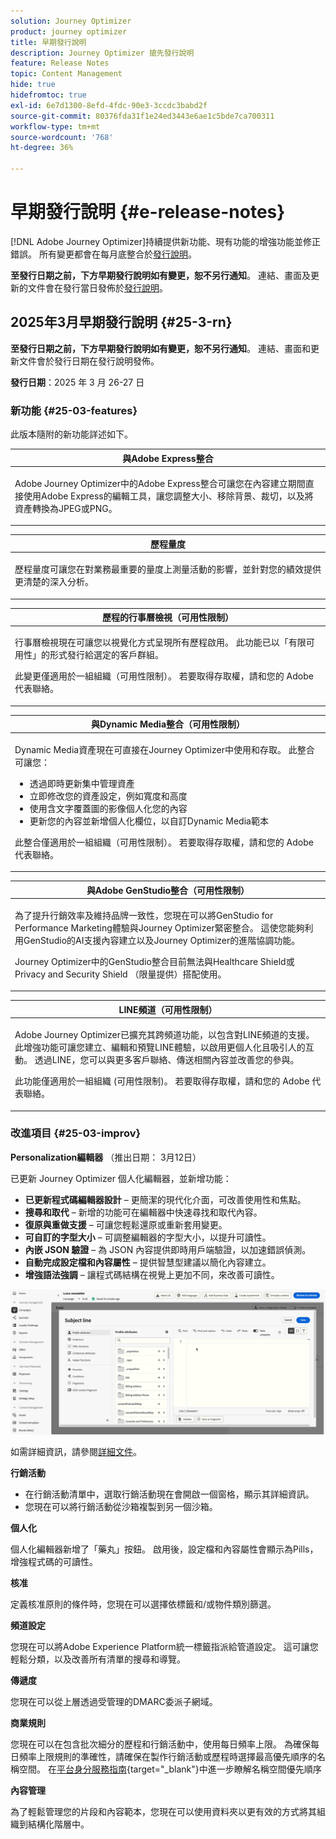 ```yaml
---
solution: Journey Optimizer
product: journey optimizer
title: 早期發行說明
description: Journey Optimizer 搶先發行說明
feature: Release Notes
topic: Content Management
hide: true
hidefromtoc: true
exl-id: 6e7d1300-8efd-4fdc-90e3-3ccdc3babd2f
source-git-commit: 80376fda31f1e24ed3443e6ae1c5bde7ca700311
workflow-type: tm+mt
source-wordcount: '768'
ht-degree: 36%

---
```


# 早期發行說明 {#e-release-notes}

[!DNL Adobe Journey Optimizer]持續提供新功能、現有功能的增強功能並修正錯誤。 所有變更都會在每月底整合於[發行說明](release-notes.md)。

**至發行日期之前，下方早期發行說明如有變更，恕不另行通知**。 連結、畫面及更新的文件會在發行當日發佈於[發行說明](release-notes.md)。


## 2025年3月早期發行說明 {#25-3-rn}


**至發行日期之前，下方早期發行說明如有變更，恕不另行通知**。 連結、畫面和更新文件會於發行日期在發行說明發佈。

**發行日期**：2025 年 3 月 26-27 日


### 新功能 {#25-03-features}

此版本隨附的新功能詳述如下。


<table>
<thead>
<tr>
<th><strong>與Adobe Express整合</strong><br/></th>
</tr>
</thead>
<tbody>
<tr>
<td>
<p>Adobe Journey Optimizer中的Adobe Express整合可讓您在內容建立期間直接使用Adobe Express的編輯工具，讓您調整大小、移除背景、裁切，以及將資產轉換為JPEG或PNG。<p>
<!--p>For more information, refer to the <a href="../configuration/rule-sets.md">detailed documentation</a>.</p-->
</td>
</tr>
</tbody>
</table>

<table>
<thead>
<tr>
<th><strong>歷程量度</strong><br/></th>
</tr>
</thead>
<tbody>
<tr>
<td>
<p>歷程量度可讓您在對業務最重要的量度上測量活動的影響，並針對您的績效提供更清楚的深入分析。</p>
<!--p>For more information, refer to the <a href="../configuration/rule-sets.md">detailed documentation</a>.</p-->
</td>
</tr>
</tbody>
</table>

<table>
<thead>
<tr>
<th><strong>歷程的行事曆檢視（可用性限制）</strong><br/></th>
</tr>
</thead>
<tbody>
<tr>
<td>
<p>行事曆檢視現在可讓您以視覺化方式呈現所有歷程啟用。 此功能已以「有限可用性」的形式發行給選定的客戶群組。<p>
<p>此變更僅適用於一組組織（可用性限制）。 若要取得存取權，請和您的 Adobe 代表聯絡。</p>
<!--p>For more information, refer to the <a href="../configuration/rule-sets.md">detailed documentation</a>.</p-->
</td>
</tr>
</tbody>
</table>

<table>
<thead>
<tr>
<th><strong>與Dynamic Media整合（可用性限制）</strong><br/></th>
</tr>
</thead>
<tbody>
<tr>
<td>
<p>Dynamic Media資產現在可直接在Journey Optimizer中使用和存取。 此整合可讓您：
<ul>
<li>透過即時更新集中管理資產</li>
<li>立即修改您的資產設定，例如寬度和高度</li>
<li>使用含文字覆蓋圖的影像個人化您的內容</li>
<li>更新您的內容並新增個人化欄位，以自訂Dynamic Media範本</li>
</ul>
<p>
<p>此整合僅適用於一組組織（可用性限制）。 若要取得存取權，請和您的 Adobe 代表聯絡。</p>
<!--p>For more information, refer to the <a href="../configuration/rule-sets.md">detailed documentation</a>.</p-->
</td>
</tr>
</tbody>
</table>



<table>
<thead>
<tr>
<th><strong>與Adobe GenStudio整合（可用性限制）</strong><br/></th>
</tr>
</thead>
<tbody>
<tr>
<td>
<p>為了提升行銷效率及維持品牌一致性，您現在可以將GenStudio for Performance Marketing體驗與Journey Optimizer緊密整合。 這使您能夠利用GenStudio的AI支援內容建立以及Journey Optimizer的進階協調功能。<p>
<p>Journey Optimizer中的GenStudio整合目前無法與Healthcare Shield或Privacy and Security Shield （限量提供）搭配使用。</p>
<!--p>For more information, refer to the <a href="../configuration/rule-sets.md">detailed documentation</a>.</p-->
</td>
</tr>
</tbody>
</table>

<table>
<thead>
<tr>
<th><strong>LINE頻道（可用性限制）</strong><br/></th>
</tr>
</thead>
<tbody>
<tr>
<td>
<p>Adobe Journey Optimizer已擴充其跨頻道功能，以包含對LINE頻道的支援。 此增強功能可讓您建立、編輯和預覽LINE體驗，以啟用更個人化且吸引人的互動。 透過LINE，您可以與更多客戶聯絡、傳送相關內容並改善您的參與。<p>
<p>此功能僅適用於一組組織 (可用性限制)。 若要取得存取權，請和您的 Adobe 代表聯絡。</p>
<!--p>For more information, refer to the <a href="../configuration/rule-sets.md">detailed documentation</a>.</p-->
</td>
</tr>
</tbody>
</table>

### 改進項目 {#25-03-improv}

**Personalization編輯器** （推出日期： 3月12日）

已更新 Journey Optimizer 個人化編輯器，並新增功能：

* **已更新程式碼編輯器設計** – 更簡潔的現代化介面，可改善使用性和焦點。
* **搜尋和取代** – 新增的功能可在編輯器中快速尋找和取代內容。
* **復原與重做支援** – 可讓您輕鬆還原或重新套用變更。
* **可自訂的字型大小** – 可調整編輯器的字型大小，以提升可讀性。
* **內嵌 JSON 驗證** – 為 JSON 內容提供即時用戶端驗證，以加速錯誤偵測。
* **自動完成設定檔和內容屬性** – 提供智慧型建議以簡化內容建立。
* **增強語法強調** – 讓程式碼結構在視覺上更加不同，來改善可讀性。

![在Personalization編輯器中顯示新功能的影片](assets/do-not-localize/personalization-editor.gif)

如需詳細資訊，請參閱[詳細文件](../personalization/personalization-build-expressions.md)。


**行銷活動**

* 在行銷活動清單中，選取行銷活動現在會開啟一個窗格，顯示其詳細資訊。
* 您現在可以將行銷活動從沙箱複製到另一個沙箱。

**個人化**

個人化編輯器新增了「藥丸」按鈕。 啟用後，設定檔和內容屬性會顯示為Pills，增強程式碼的可讀性。

**核准**

定義核准原則的條件時，您現在可以選擇依標籤和/或物件類別篩選。

**頻道設定**

您現在可以將Adobe Experience Platform統一標籤指派給管道設定。 這可讓您輕鬆分類，以及改善所有清單的搜尋和導覽。

**傳遞度**

您現在可以從上層透過受管理的DMARC委派子網域。

**商業規則**

您現在可以在包含批次細分的歷程和行銷活動中，使用每日頻率上限。 為確保每日頻率上限規則的準確性，請確保在製作行銷活動或歷程時選擇最高優先順序的名稱空間。 在[平台身分服務指南](https://experienceleague.adobe.com/en/docs/experience-platform/identity/features/identity-graph-linking-rules/namespace-priority){target="_blank"}中進一步瞭解名稱空間優先順序

**內容管理**

為了輕鬆管理您的片段和內容範本，您現在可以使用資料夾以更有效的方式將其組織到結構化階層中。

